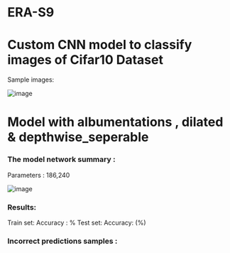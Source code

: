 # ERA-S9

# Custom CNN model to classify images of Cifar10 Dataset

Sample images: 

![image](https://github.com/amitdoda1983/ERA-S8/assets/37932202/122eba70-a598-4add-a267-946aaff9da97)


# Model with albumentations , dilated & depthwise_seperable


### The model network summary :

Parameters : 186,240

![image](https://github.com/amitdoda1983/ERA-S9/assets/37932202/37c2d611-9d61-40ca-846e-66881bd16fa7)


### Results: 
Train set: Accuracy : %
Test set:  Accuracy:  (%)




### Incorrect predictions samples :





